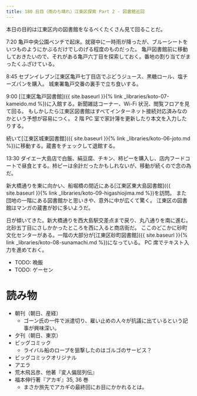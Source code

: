 ```yaml
---
title: 180 日目（雨のち晴れ）江東区探索 Part 2 - 図書館巡回
---
```


本日の目的は江東区内の図書館をなるべくたくさん見て回ることだ。

7:20 亀戸中央公園ベンチで起床。就寝中に一時雨が降ったが、ブルーシートをいつものようにかぶるだけでしのげる程度のものだった。
亀戸図書館前に移動しておきたいので、それがある亀戸六丁目を探索しておく。番地の割り当てがまったくふざけている。

8:45 セブンイレブン江東区亀戸七丁目店でぶどうジュース、黒糖ロール、塩チーズパンを購入。
城東署亀戸交番の裏手で立ち食いする。

9:00 [江東区亀戸図書館]({{ site.baseurl }}{% link _libraries/koto-07-kameido.md %})に入館する。新聞雑誌コーナー、Wi-Fi 状況、閲覧フロアを見て回る。
もしかしたら江東区図書館はすべてインターネット接続対応済みなのかという予想が容易につく。
2 階 PC 室で家計簿を更新したり本文を入力したりする。

続いて[江東区城東図書館]({{ site.baseurl }}{% link _libraries/koto-06-joto.md %})に移動する。蔵書をチェックして退館する。

13:30 ダイエー大島店で白飯、絹豆腐、チキン、柿ピーを購入し、店内フードコートで昼食とする。柿ピーは余計だったかもしれないが、移動が続くので念の為だ。

新大橋通りを東に向かい、船堀橋の間近にある[江東区東大島図書館]({{ site.baseurl }}{% link _libraries/koto-09-higashiojima.md %})を訪問。
また団地の一階にある図書館かと思いきや、意外に中が広くて驚く。
江東区の図書館はマンガの蔵書が妙に多いようだ。

日が傾いてきた。新大橋通りを西大島駅交差点まで戻り、丸八通りを南に進む。北砂五丁目にさしかかったところを西に入ると商店街だ。
ここのどこかに砂町文化センターがある。一階の大部分が[江東区砂町図書館]({{ site.baseurl }}{% link _libraries/koto-08-sunamachi.md %})になっている。
PC 席でテキスト入力を進めておく。

* TODO: 晩飯
* TODO: ゲーセン

# 読み物

* 朝刊（朝日、産経）
  * ゴーン氏の一件で派遣切り、雇い止めの人々が抗議に出ているという記事が興味深い。
* 夕刊（朝日、東京）
* ビッグコミック
  * ライバル船のロープを狙撃したのはゴルゴのサービス？
* ビッグコミックオリジナル
* アエラ
* 荒木飛呂彦、他著『変人偏屈列伝』
* 福本伸行著『アカギ』35, 36 巻
  * まさか旅先でアカギの最終回にお目にかかれるとは。
